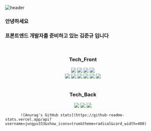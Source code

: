 ![header](https://capsule-render.vercel.app/api?type=waving&color=auto&height=300&section=header&text=Welcome%20&fontSize=90&animation=fadeIn)  

<div align="center>
<div align="center">
 <h3>안녕하세요</h3>
 <h3>프론트엔드 개발자를 준비하고 있는 김준규 입니다</h3>
 
 

</div>
<br>
<h3 align="center">Tech_Front</h3>
<div align="center" >
<img src="https://img.shields.io/badge/React-61DAFB?style=flat-square&logo=React&logoColor=white" />  <img src="https://img.shields.io/badge/TypeScript-3178C6?style=flat-square&logo=TypeScript&logoColor=white" />  <img src="https://img.shields.io/badge/Redux-764ABC?style=flat-square&logo=Redux&logoColor=white" />  <img src="https://img.shields.io/badge/ReduxSaga-999999?style=flat-square&logo=Redux-Saga&logoColor=white" />
</div>
<div align="center" >
<img src="https://img.shields.io/badge/Next.js-000000?style=flat-square&logo=Next.js&logoColor=white" />  <img src="https://img.shields.io/badge/JavaScript-F7DF1E?style=flat-square&logo=JavaScript&logoColor=white" />  <img src="https://img.shields.io/badge/HTML5-E34F26?style=flat-square&logo=HTML5&logoColor=white" />  <img src="https://img.shields.io/badge/CSS3-1572B6?style=flat-square&logo=CSS3&logoColor=white" />  <img src="https://img.shields.io/badge/Styled Components-DB7093?style=flat-square&logo=styled-components&logoColor=white" />  <img src="https://img.shields.io/badge/Tailwind CSS-06B6D4?style=flat-square&logo=Tailwind CSS&logoColor=white" />
</div>
<br>
<h3 align="center" >Tech_Back</h3>
<div align="center" >
<img src="https://img.shields.io/badge/Node.js-339933?style=flat-square&logo=Node.js&logoColor=white" />  <img src="https://img.shields.io/badge/Express-000000?style=flat-square&logo=Express&logoColor=white" />  <img src="https://img.shields.io/badge/PostgreSQL-4169E1?style=flat-square&logo=PostgreSQL&logoColor=white" />
</div>



           ![Anurag's GitHub stats](https://github-readme-stats.vercel.app/api?username=jungyu333&show_icons=true&theme=radical&card_width=400)



</div>



